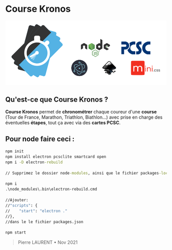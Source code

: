# Course Kronos
![](/Inkscape/readmesf.png)
## Qu'est-ce que **Course Kronos** ?
**Course Kronos** permet de **chronométrer** chaque coureur d'une **course** (Tour de France, Marathon, Triathlon, Biathlon...) avec prise en charge des éventuelles **étapes**, tout ça avec via des **cartes PCSC**.
## Pour node faire ceci :
```bat
npm init
npm install electron pcsclite smartcard open
npm i -D electron-rebuild

// Supprimez le dossier node-modules, ainsi que le fichier packages-lock.json

npm i
.\node_modules\.bin\electron-rebuild.cmd

//Ajouter:
//"scripts": {
//    "start": "electron ."
//},
//dans le le fichier packages.json

npm start
```
> Pierre LAURENT • Nov 2021